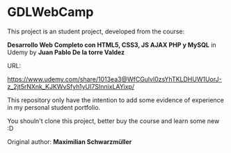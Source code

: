 #  GDLWebCamp

This project is an student project, developed from the course:

**Desarrollo Web Completo con HTML5, CSS3, JS AJAX PHP y MySQL** in Udemy by **Juan Pablo De la torre Valdez**

URL:

https://www.udemy.com/share/1013ea3@WfCGulvl0zsYhTKLDHUW1UorJ-z_2jt5rNXnk_KJKWvSfyh1yUI7SInnixLAYixp/

This repository only have the intention to add some evidence of experience in my personal student portfolio.

You shouln't clone this project, better buy the course and learn some new :D


Original author: **Maximilian Schwarzmüller**